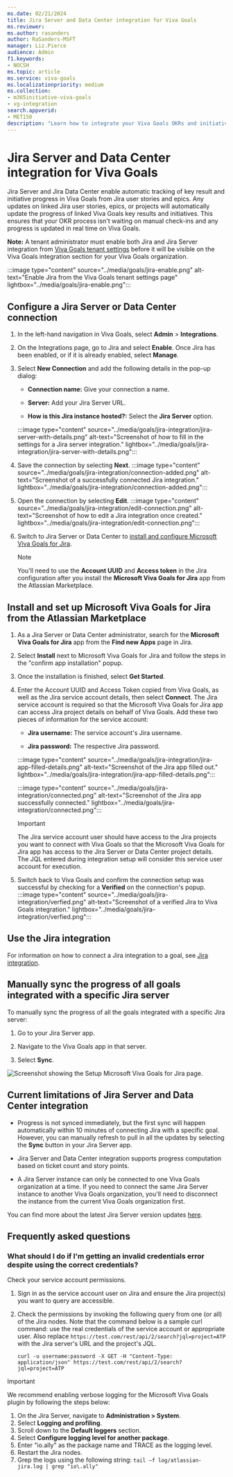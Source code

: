 ```yaml
---
ms.date: 02/21/2024
title: Jira Server and Data Center integration for Viva Goals
ms.reviewer: 
ms.author: rasanders
author: RaSanders-MSFT
manager: Liz.Pierce
audience: Admin
f1.keywords:
- NOCSH
ms.topic: article
ms.service: viva-goals
ms.localizationpriority: medium
ms.collection:  
- m365initiative-viva-goals
- vg-integration
search.appverid:
- MET150
description: "Learn how to integrate your Viva Goals OKRs and initiatives with Jira Server and Data Center."
---
```


# Jira Server and Data Center integration for Viva Goals

Jira Server and Jira Data Center enable automatic tracking of key result and initiative progress in Viva Goals from Jira user stories and epics. Any updates on linked Jira user stories, epics, or projects will automatically update the progress of linked Viva Goals key results and initiatives. This ensures that your OKR process isn't waiting on manual check-ins and any progress is updated in real time on Viva Goals.

**Note:** A tenant administrator must enable both Jira and Jira Server integration from [Viva Goals tenant settings](vg-integrations-administration-overview.md) before it will be visible on the Viva Goals integration section for your Viva Goals organization.

:::image type="content" source="../media/goals/jira-enable.png" alt-text="Enable Jira from the Viva Goals tenant settings page" lightbox="../media/goals/jira-enable.png":::

## Configure a Jira Server or Data Center connection

1. In the left-hand navigation in Viva Goals, select **Admin** > **Integrations**.

1. On the Integrations page, go to Jira and select **Enable**. Once Jira has been enabled, or if it is already enabled, select **Manage**.

1. Select **New Connection** and add the following details in the pop-up dialog:

    - **Connection name:** Give your connection a name.

    - **Server:** Add your Jira Server URL.

    - **How is this Jira instance hosted?:** Select the **Jira Server** option.

    :::image type="content" source="../media/goals/jira-integration/jira-server-with-details.png" alt-text="Screenshot of how to fill in the settings for a Jira server integration." lightbox="../media/goals/jira-integration/jira-server-with-details.png":::

1. Save the connection by selecting **Next**.
    :::image type="content" source="../media/goals/jira-integration/connection-added.png" alt-text="Screenshot of a successfully connected Jira integration." lightbox="../media/goals/jira-integration/connection-added.png":::

1. Open the connection by selecting **Edit**.
    :::image type="content" source="../media/goals/jira-integration/edit-connection.png" alt-text="Screenshot of how to edit a Jira integration once created." lightbox="../media/goals/jira-integration/edit-connection.png":::

1. Switch to Jira Server or Data Center to [install and configure Microsoft Viva Goals for Jira](#install-and-set-up-microsoft-viva-goals-for-jira-from-the-atlassian-marketplace).

    > [!NOTE]
    > You'll need to use the **Account UUID** and **Access token** in the Jira configuration after you install the **Microsoft Viva Goals for Jira** app from the Atlassian Marketplace.

## Install and set up Microsoft Viva Goals for Jira from the Atlassian Marketplace

1. As a Jira Server or Data Center administrator, search for the **Microsoft Viva Goals for Jira** app from the **Find new Apps** page in Jira. <!--Editor's Note: Name of page not fact-checked.-->

1. Select **Install** next to Microsoft Viva Goals for Jira and follow the steps in the "confirm app installation" popup.

1. Once the installation is finished, select **Get Started**.

1. Enter the Account UUID and Access Token copied from Viva Goals, as well as the Jira service account details, then select **Connect**. The Jira service account is required so that the Microsoft Viva Goals for Jira app can access Jira project details on behalf of Viva Goals. Add these two pieces of information for the service account:

    - **Jira username:** The service account's Jira username.

    - **Jira password:** The respective Jira password.

    :::image type="content" source="../media/goals/jira-integration/jira-app-filled-details.png" alt-text="Screenshot of the Jira app filled out." lightbox="../media/goals/jira-integration/jira-app-filled-details.png":::

    :::image type="content" source="../media/goals/jira-integration/connected.png" alt-text="Screenshot of the Jira app successfully connected." lightbox="../media/goals/jira-integration/connected.png":::

   > [!IMPORTANT]
   > The Jira service account user should have access to the Jira projects you want to connect with Viva Goals so that the Microsoft Viva Goals for Jira app has access to the Jira Server or Data Center project details. The JQL entered during integration setup will consider this service user account for execution.

1. Switch back to Viva Goals and confirm the connection setup was successful by checking for a **Verified** on the connection's popup.
    :::image type="content" source="../media/goals/jira-integration/verfied.png" alt-text="Screenshot of a verified Jira to Viva Goals integration." lightbox="../media/goals/jira-integration/verfied.png":::

## Use the Jira integration

For information on how to connect a Jira integration to a goal, see [Jira integration](jira-integration.md).

## Manually sync the progress of all goals integrated with a specific Jira server

To manually sync the progress of all the goals integrated with a specific Jira server:

1. Go to your Jira Server app.

1. Navigate to the Viva Goals app in that server.

1. Select **Sync**.

![Screenshot showing the Setup Microsoft Viva Goals for Jira page.](../media/goals/jira-integration/jira-vg-app.png)

## Current limitations of Jira Server and Data Center integration

- Progress is not synced immediately, but the first sync will happen automatically within 10 minutes of connecting Jira with a specific goal. However, you can manually refresh to pull in all the updates by selecting the **Sync** button in your Jira Server app.

- Jira Server and Data Center integration supports progress computation based on ticket count and story points.

- A Jira Server instance can only be connected to one Viva Goals organization at a time. If you need to connect the same Jira Server instance to another Viva Goals organization, you'll need to disconnect the instance from the current Viva Goals organization first.

You can find more about the latest Jira Server version updates [here](https://www.atlassian.com/migration/assess/journey-to-cloud).

## Frequently asked questions

### What should I do if I'm getting an invalid credentials error despite using the correct credentials?

Check your service account permissions.

1. Sign in as the service account user on Jira and ensure the Jira project(s) you want to query are accessible.

1. Check the permissions by invoking the following query from one (or all) of the Jira nodes. Note that the command below is a sample curl command: use the real credentials of the service account or appropriate user. Also replace `https://test.com/rest/api/2/search?jql=project=ATP` with the Jira server's URL and the project's JQL.

    `curl -u username:password -X GET -H "Content-Type: application/json" https://test.com/rest/api/2/search?jql=project=ATP`

> [!IMPORTANT]
> We recommend enabling verbose logging for the Microsoft Viva Goals plugin by following the steps below:
> 1. On the Jira Server, navigate to **Administration > System**.
> 1. Select **Logging and profiling**.
> 1. Scroll down to the **Default loggers** section.
> 1. Select **Configure logging level for another package**.
> 1. Enter "io.ally" as the package name and TRACE as the logging level.
> 1. Restart the Jira nodes.
> 1. Grep the logs using the following string: `tail –f log/atlassian-jira.log | grep "io\.ally"`
